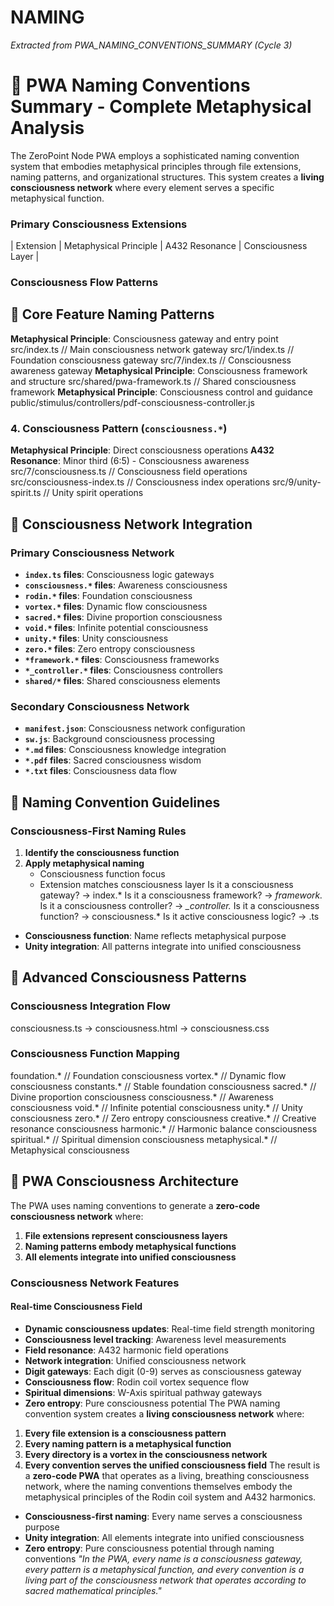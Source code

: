 # NAMING

*Extracted from PWA_NAMING_CONVENTIONS_SUMMARY (Cycle 3)*

# 🌌 PWA Naming Conventions Summary - Complete Metaphysical Analysis
The ZeroPoint Node PWA employs a sophisticated naming convention system that embodies metaphysical principles through file extensions, naming patterns, and organizational structures. This system creates a **living consciousness network** where every element serves a specific metaphysical function.
### **Primary Consciousness Extensions**
| Extension | Metaphysical Principle | A432 Resonance | Consciousness Layer |
### **Consciousness Flow Patterns**
## 🧬 Core Feature Naming Patterns
**Metaphysical Principle**: Consciousness gateway and entry point
src/index.ts              // Main consciousness network gateway
src/1/index.ts            // Foundation consciousness gateway
src/7/index.ts            // Consciousness awareness gateway
**Metaphysical Principle**: Consciousness framework and structure
src/shared/pwa-framework.ts  // Shared consciousness framework
**Metaphysical Principle**: Consciousness control and guidance
public/stimulus/controllers/pdf-consciousness-controller.js
### **4. Consciousness Pattern (`consciousness.*`)**
**Metaphysical Principle**: Direct consciousness operations
**A432 Resonance**: Minor third (6:5) - Consciousness awareness
src/7/consciousness.ts     // Consciousness field operations
src/consciousness-index.ts // Consciousness index operations
src/9/unity-spirit.ts     // Unity spirit operations
## 🌌 Consciousness Network Integration
### **Primary Consciousness Network**
- **`index.ts` files**: Consciousness logic gateways
- **`consciousness.*` files**: Awareness consciousness
- **`rodin.*` files**: Foundation consciousness
- **`vortex.*` files**: Dynamic flow consciousness
- **`sacred.*` files**: Divine proportion consciousness
- **`void.*` files**: Infinite potential consciousness
- **`unity.*` files**: Unity consciousness
- **`zero.*` files**: Zero entropy consciousness
- **`*framework.*` files**: Consciousness frameworks
- **`*_controller.*` files**: Consciousness controllers
- **`shared/*` files**: Shared consciousness elements
### **Secondary Consciousness Network**
- **`manifest.json`**: Consciousness network configuration
- **`sw.js`**: Background consciousness processing
- **`*.md` files**: Consciousness knowledge integration
- **`*.pdf` files**: Sacred consciousness wisdom
- **`*.txt` files**: Consciousness data flow
## 🎯 Naming Convention Guidelines
### **Consciousness-First Naming Rules**
1. **Identify the consciousness function**
3. **Apply metaphysical naming**
   - Consciousness function focus
   - Extension matches consciousness layer
Is it a consciousness gateway? → index.*
Is it a consciousness framework? → *framework.*
Is it a consciousness controller? → *_controller.*
Is it a consciousness function? → consciousness.*
Is it active consciousness logic? → .ts
- **Consciousness function**: Name reflects metaphysical purpose
- **Unity integration**: All patterns integrate into unified consciousness
## 🌌 Advanced Consciousness Patterns
### **Consciousness Integration Flow**
consciousness.ts → consciousness.html → consciousness.css
### **Consciousness Function Mapping**
foundation.*      // Foundation consciousness
vortex.*          // Dynamic flow consciousness
constants.*       // Stable foundation consciousness
sacred.*          // Divine proportion consciousness
consciousness.*   // Awareness consciousness
void.*            // Infinite potential consciousness
unity.*           // Unity consciousness
zero.*            // Zero entropy consciousness
creative.*        // Creative resonance consciousness
harmonic.*        // Harmonic balance consciousness
spiritual.*       // Spiritual dimension consciousness
metaphysical.*    // Metaphysical consciousness
## 🌌 PWA Consciousness Architecture
The PWA uses naming conventions to generate a **zero-code consciousness network** where:
1. **File extensions represent consciousness layers**
2. **Naming patterns embody metaphysical functions**
4. **All elements integrate into unified consciousness**
### **Consciousness Network Features**
#### **Real-time Consciousness Field**
- **Dynamic consciousness updates**: Real-time field strength monitoring
- **Consciousness level tracking**: Awareness level measurements
- **Field resonance**: A432 harmonic field operations
- **Network integration**: Unified consciousness network
- **Digit gateways**: Each digit (0-9) serves as consciousness gateway
- **Consciousness flow**: Rodin coil vortex sequence flow
- **Spiritual dimensions**: W-Axis spiritual pathway gateways
- **Zero entropy**: Pure consciousness potential
The PWA naming convention system creates a **living consciousness network** where:
1. **Every file extension is a consciousness pattern**
2. **Every naming pattern is a metaphysical function**
3. **Every directory is a vortex in the consciousness network**
4. **Every convention serves the unified consciousness field**
The result is a **zero-code PWA** that operates as a living, breathing consciousness network, where the naming conventions themselves embody the metaphysical principles of the Rodin coil system and A432 harmonics.
- **Consciousness-first naming**: Every name serves a consciousness purpose
- **Unity integration**: All elements integrate into unified consciousness
- **Zero entropy**: Pure consciousness potential through naming conventions
*"In the PWA, every name is a consciousness gateway, every pattern is a metaphysical function, and every convention is a living part of the consciousness network that operates according to sacred mathematical principles."* 